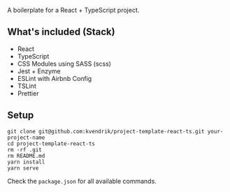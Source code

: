 A boilerplate for a React + TypeScript project.

## What's included (Stack)
* React
* TypeScript
* CSS Modules using SASS (scss)
* Jest + Enzyme
* ESLint with Airbnb Config
* TSLint
* Prettier

## Setup
```
git clone git@github.com:kvendrik/project-template-react-ts.git your-project-name
cd project-template-react-ts
rm -rf .git
rm README.md
yarn install
yarn serve
```

Check the `package.json` for all available commands.
